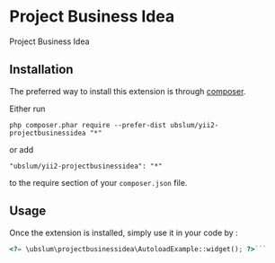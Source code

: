 Project Business Idea
=====================
Project Business Idea

Installation
------------

The preferred way to install this extension is through [composer](http://getcomposer.org/download/).

Either run

```
php composer.phar require --prefer-dist ubslum/yii2-projectbusinessidea "*"
```

or add

```
"ubslum/yii2-projectbusinessidea": "*"
```

to the require section of your `composer.json` file.


Usage
-----

Once the extension is installed, simply use it in your code by  :

```php
<?= \ubslum\projectbusinessidea\AutoloadExample::widget(); ?>```